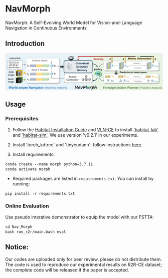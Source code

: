 # NavMorph
NavMorph: A Self-Evolving World Model for Vision-and-Language Navigation in Continuous Environments

## Introduction
![image](img/EWM.png)


## Usage

### Prerequisites

1. Follow the [Habitat Installation Guide](https://github.com/facebookresearch/habitat-lab#installation) and [VLN-CE](https://github.com/jacobkrantz/VLN-CE) to install ['habitat-lab'](https://github.com/facebookresearch/habitat-lab) and ['habitat-sim'](https://github.com/facebookresearch/habitat-sim). We use version 'v0.2.1' in our experiments.
   
2. Install 'torch_kdtree' and 'tinycudann': follow instructions [here](https://github.com/MrZihan/Sim2Real-VLN-3DFF). 

3. Install requirements:
```setup
conda create --name morph python=3.7.11
conda activate morph
```
* Required packages are listed in `requirements.txt`. You can install by running:

```
pip install -r requirements.txt
```


### Online Evaluation

Use pseudo interative demonstrator to equip the model with our FSTTA:
```TTA during test time
cd Nav_Morph
bash run_r2r/main.bash eval 
```




## Notice:
Our codes are uploaded only for peer review, please do not distribute them. The code is used to reproduce our experimental results on R2R-CE dataset; the complete code will be released if the paper is accepted.

